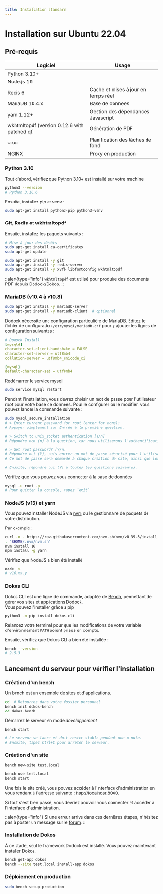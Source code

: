 ```yaml
---
title: Installation standard
---
```


# Installation sur Ubuntu 22.04

## Pré-requis

|Logiciel|Usage|
|---|---|
|Python 3.10+||
|Node.js 16||
|Redis 6|Cache et mises à jour en temps réel|
|MariaDB 10.4.x|Base de données|
|yarn 1.12+|Gestion des dépendances Javascript|
|wkhtmltopdf (version 0.12.6 with patched qt)|Génération de PDF|
|cron|Planification des tâches de fond|
|NGINX|Proxy en production|


### Python 3.10

Tout d'abord, vérifiez que Python 3.10+ est installé sur votre machine

```sh
python3 --version
# Python 3.10.6
```

Ensuite, installez pip et venv :

```sh
sudo apt-get install python3-pip python3-venv
```

### Git, Redis et wkhtmltopdf

Ensuite, installez les paquets suivants :

```sh
# Mise à jour des dépôts
sudo apt-get install ca-certificates
sudo apt-get update

sudo apt-get install -y git
sudo apt-get install -y redis-server
sudo apt-get install -y xvfb libfontconfig wkhtmltopdf
```

::alert{type="info"}
`wkhtmltopdf` est utilisé pour produire des documents PDF depuis Dodock/Dokos.
::

### MariaDB (v10.4 à v10.8)

```sh
sudo apt-get install -y mariadb-server
sudo apt-get install -y mariadb-client  # optionnel
```

Dodock nécessite une configuration particulière de MariaDB.
Éditez le fichier de configuration `/etc/mysql/mariadb.cnf` pour y ajouter les lignes de configuration suivantes :

```yaml
# Dodock Install
[mysqld]
character-set-client-handshake = FALSE
character-set-server = utf8mb4
collation-server = utf8mb4_unicode_ci

[mysql]
default-character-set = utf8mb4
```

Redémarrer le service mysql

```sh
sudo service mysql restart
```

Pendant l'installation, vous devrez choisir un mot de passe pour l'utilisateur *root* pour votre base de données.
Pour le configurer ou le modifier, vous pouvez lancer la commande suivante :
```sh
sudo mysql_secure_installation
# > Enter current password for root (enter for none):
# Appuyer simplement sur Entrée à la première question.

# > Switch to unix_socket authentication [Y/n]
# Répondre non (n) à la question, car nous utiliserons l'authentification par mot de passe.

# > Set root password? [Y/n]
# Répondre oui (Y), puis entrer un mot de passe sécurisé pour l'utilisateur `root` de la base de données.
# Ce mot de passe sera demandé à chaque création de site, ainsi que lors des opérations de maintenance.

# Ensuite, répondre oui (Y) à toutes les questions suivantes.
```

Vérifiez que vous pouvez vous connecter à la base de données

```sh
mysql -u root -p
# Pour quitter la console, tapez `exit`
```

### NodeJS (v16) et yarn

Vous pouvez installer NodeJS via [nvm](https://github.com/nvm-sh/nvm) ou le gestionnaire de paquets de votre distribution.

Par exemple :
```sh
curl -o - https://raw.githubusercontent.com/nvm-sh/nvm/v0.39.3/install.sh | bash
. "$HOME/.nvm/nvm.sh"
nvm install 16
npm install -g yarn
```

Vérifiez que NodeJS a bien été installé
```sh
node -v
# v16.xx.y
```


### Dokos CLI

Dokos CLI est une ligne de commande, adaptée de [Bench](https://github.com/frappe/bench), permettant de gérer vos sites et applications Dodock.  
Vous pouvez l'installer grâce à pip

```sh
python3 -m pip install dokos-cli
```

Relancez votre terminal pour que les modifications de votre variable d'environnement `PATH` soient prises en compte.

Ensuite, vérifiez que Dokos CLI a bien été installée :

```sh
bench --version
# 2.5.3
```

## Lancement du serveur pour vérifier l'installation

### Création d'un bench

Un bench est un ensemble de sites et d'applications.

```sh
cd  # Retournez dans votre dossier personnel
bench init dokos-bench
cd dokos-bench
```

Démarrez le serveur en mode *développement*

```sh
bench start

# Le serveur se lance et doit rester stable pendant une minute.
# Ensuite, tapez Ctrl+C pour arrêter le serveur.
```

### Création d'un site

```sh
bench new-site test.local

bench use test.local
bench start
```

Une fois le site créé, vous pouvez accéder à l'interface d'administration en vous rendant à l'adresse suivante : [http://localhost:8000](http://localhost:8000).

Si tout s'est bien passé, vous devriez pouvoir vous connecter et accéder à l'interface d'administration.

::alert{type="info"}
Si une erreur arrive dans ces dernières étapes, n'hésitez pas à poster un message sur le [forum](https://community.dokos.io).
::


### Installation de Dokos

À ce stade, seul le framework Dodock est installé.
Vous pouvez maintenant installer Dokos.

```sh
bench get-app dokos
bench --site test.local install-app dokos
```

### Déploiement en production

```sh
sudo bench setup production
```
